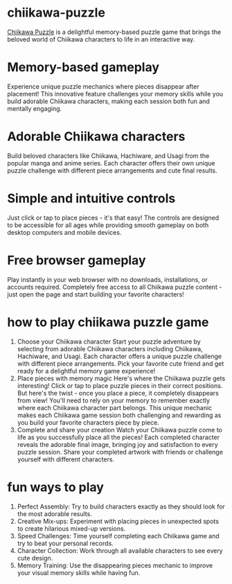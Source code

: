 # chiikawa-puzzle
[Chiikawa Puzzle](https://chiikawapuzzle.co) is a delightful memory-based puzzle game that brings the beloved world of Chiikawa characters to life in an interactive way. 

# Memory-based gameplay
Experience unique puzzle mechanics where pieces disappear after placement! This innovative feature challenges your memory skills while you build adorable Chiikawa characters, making each session both fun and mentally engaging.

# Adorable Chiikawa characters
Build beloved characters like Chiikawa, Hachiware, and Usagi from the popular manga and anime series. Each character offers their own unique puzzle challenge with different piece arrangements and cute final results.

# Simple and intuitive controls
Just click or tap to place pieces - it's that easy! The controls are designed to be accessible for all ages while providing smooth gameplay on both desktop computers and mobile devices.

# Free browser gameplay
Play instantly in your web browser with no downloads, installations, or accounts required. Completely free access to all Chiikawa puzzle content - just open the page and start building your favorite characters!

# how to play chiikawa puzzle game
1. Choose your Chiikawa character
Start your puzzle adventure by selecting from adorable Chiikawa characters including Chiikawa, Hachiware, and Usagi. Each character offers a unique puzzle challenge with different piece arrangements. Pick your favorite cute friend and get ready for a delightful memory game experience!
2. Place pieces with memory magic
Here's where the Chiikawa puzzle gets interesting! Click or tap to place puzzle pieces in their correct positions. But here's the twist - once you place a piece, it completely disappears from view!
You'll need to rely on your memory to remember exactly where each Chiikawa character part belongs. This unique mechanic makes each Chiikawa game session both challenging and rewarding as you build your favorite characters piece by piece.
3. Complete and share your creation
Watch your Chiikawa puzzle come to life as you successfully place all the pieces! Each completed character reveals the adorable final image, bringing joy and satisfaction to every puzzle session. Share your completed artwork with friends or challenge yourself with different characters.

# fun ways to play
1. Perfect Assembly: Try to build characters exactly as they should look for the most adorable results.
2. Creative Mix-ups: Experiment with placing pieces in unexpected spots to create hilarious mixed-up versions.
3. Speed Challenges: Time yourself completing each Chiikawa game and try to beat your personal records.
4. Character Collection: Work through all available characters to see every cute design.
5. Memory Training: Use the disappearing pieces mechanic to improve your visual memory skills while having fun.
